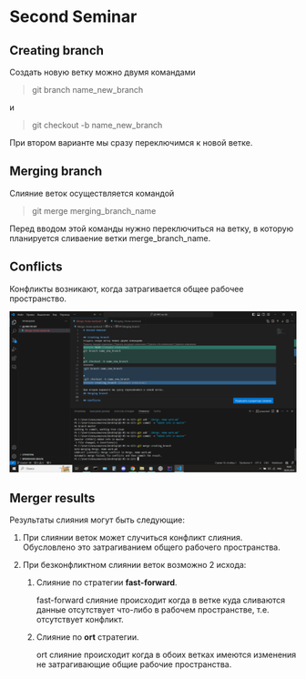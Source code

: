 # Second Seminar

## Creating branch
Создать новую ветку можно двумя командами
>git branch name_new_branch

и
>git checkout -b name_new_branch

При втором варианте мы сразу переключимся к новой ветке.
## Merging branch
Слияние веток осуществляется командой
> git merge merging_branch_name



Перед вводом этой команды нужно переключиться на ветку, в которую планируется сливаение ветки merge_branch_name.
## Conflicts

Конфликты возникают, когда затрагивается общее рабочее пространство.

![Скриншот конфликта](Конфликт1.png)

## Merger results
Результаты слияния могут быть следующие:
1. При слиянии веток может случиться конфликт слияния. Обусловлено это затрагиванием общего рабочего пространства.
2. При безконфликтном слиянии веток возможно 2 исхода:
    
    1. Слияние по стратегии **fast-forward**. 
    
        fast-forward слияние происходит когда в ветке куда сливаются данные отсутствует что-либо в рабочем пространстве, т.е. отсутствует конфликт.
    2. Слияние по **ort** стратегии. 
        
        ort слияние происходит когда в обоих ветках имеются изменения не затрагивающие общие рабочие пространства.
